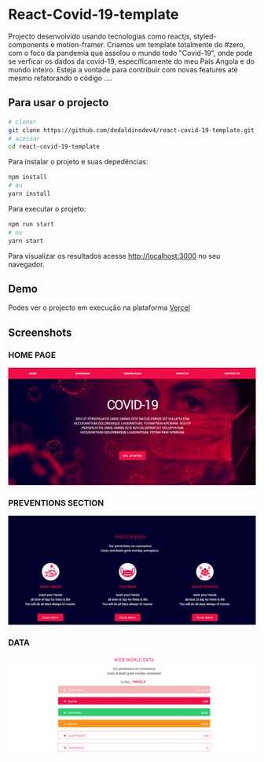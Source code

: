 # React-Covid-19-template
Projecto desenvolvido usando tecnologias como reactjs, styled-components e motion-framer. Criamos um template totalmente do #zero, com o foco da pandemia que assolou o mundo todo "Covid-19", onde pode se verficar os dados da covid-19, específicamente do meu País Angola e do mundo inteiro. Esteja a vontade para contribuir com novas features até mesmo refatorando o código ....

## Para usar o projecto

```bash
# clonar
git clone https://github.com/dedaldinodev4/react-covid-19-template.git
# acessar
cd react-covid-19-template
```

Para instalar o projeto e suas depedências:

```bash
npm install
# ou
yarn install
```

Para executar o projeto:

```bash
npm run start
# ou
yarn start
```

Para visualizar os resultados acesse [http://localhost:3000](http://localhost:3000) no seu navegador.


## Demo

Podes ver o projecto em execução na plataforma [Vercel](https://react-covid-19-template.vercel.app/)

## Screenshots
### HOME PAGE
![ScreenShot 01](/public/assets/screens/Img1.png)

### PREVENTIONS SECTION 
![ScreenShot 02](/public/assets/screens/Img2.png)

### DATA 
![ScreenShot 03](/public/assets/screens/Img3.png)
